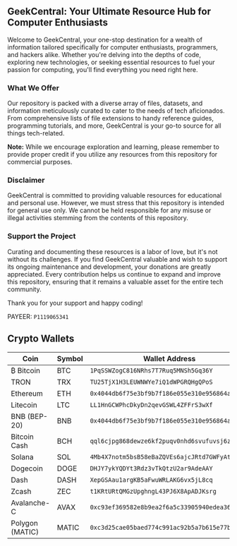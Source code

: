 ## GeekCentral: Your Ultimate Resource Hub for Computer Enthusiasts
Welcome to GeekCentral, your one-stop destination for a wealth of information tailored specifically for computer enthusiasts, programmers, and hackers alike. Whether you're delving into the depths of code, exploring new technologies, or seeking essential resources to fuel your passion for computing, you'll find everything you need right here.

### What We Offer
Our repository is packed with a diverse array of files, datasets, and information meticulously curated to cater to the needs of tech aficionados. From comprehensive lists of file extensions to handy reference guides, programming tutorials, and more, GeekCentral is your go-to source for all things tech-related.

**Note:** While we encourage exploration and learning, please remember to provide proper credit if you utilize any resources from this repository for commercial purposes.

### Disclaimer
GeekCentral is committed to providing valuable resources for educational and personal use. However, we must stress that this repository is intended for general use only. We cannot be held responsible for any misuse or illegal activities stemming from the contents of this repository.

### Support the Project
Curating and documenting these resources is a labor of love, but it's not without its challenges. If you find GeekCentral valuable and wish to support its ongoing maintenance and development, your donations are greatly appreciated. Every contribution helps us continue to expand and improve this repository, ensuring that it remains a valuable asset for the entire tech community.

Thank you for your support and happy coding!

PAYEER: `P1119065341`

## **Crypto Wallets**

| Coin         | Symbol | Wallet Address |
|--------------|--------|----------------|
| ₿ Bitcoin          | BTC    | `1PqSSWZogC816NRhs7T7Ruq5MNSh5Gq36Y` |
| TRON            | TRX    | `TU25TjX1H3LEUWNWYe7iQ1dWPGRQHgQPoS` |
| Ethereum        | ETH    | `0x4044db6f75e3bf9b7f186e055e310e956864a1c3` |
| Litecoin        | LTC    | `LL1HnGCWPhcDkyDn2qevGSWL4ZFFrS3wXf` |
| BNB (BEP-20)    | BNB    | `0x4044db6f75e3bf9b7f186e055e310e956864a1c3` |
| Bitcoin Cash    | BCH    | `qql6cjpg868dewze6kf2puqv0nhd6svufuvsj6zl6s` |
| Solana          | SOL    | `4Mb4X7notm5bsB58eBaZQVEs6ajcJRtd7GWFyAtezVcS` |
| Dogecoin        | DOGE   | `DHJY7ykYQDYt3Rdz3vTkQtzU2ar9AdeAAY` |
| Dash            | DASH   | `XepGSAau1argKB5aFwuWRLAKG6vx5jL8cq` |
| Zcash           | ZEC    | `t1KRtURtQMGzUpghngL43PJ6X8ApADJKsrg` |
| Avalanche-C     | AVAX   | `0xc93ef369582e8b9ea2f6a5c33905940edea36ab6` |
| Polygon (MATIC) | MATIC  | `0xc3d25cae05baed774c991ac92b5a7b615e77b9fd` |